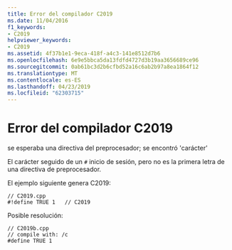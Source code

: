 ```yaml
---
title: Error del compilador C2019
ms.date: 11/04/2016
f1_keywords:
- C2019
helpviewer_keywords:
- C2019
ms.assetid: 4f37b1e1-9eca-418f-a4c3-141e8512d7b6
ms.openlocfilehash: 6e9e5bbca5da13fdfd4727d3b19aa3656689ce96
ms.sourcegitcommit: 0ab61bc3d2b6cfbd52a16c6ab2b97a8ea1864f12
ms.translationtype: MT
ms.contentlocale: es-ES
ms.lasthandoff: 04/23/2019
ms.locfileid: "62303715"
---
```

# <a name="compiler-error-c2019"></a>Error del compilador C2019

se esperaba una directiva del preprocesador; se encontró 'carácter'

El carácter seguido de un `#` inicio de sesión, pero no es la primera letra de una directiva de preprocesador.

El ejemplo siguiente genera C2019:

```
// C2019.cpp
#!define TRUE 1   // C2019
```

Posible resolución:

```
// C2019b.cpp
// compile with: /c
#define TRUE 1
```